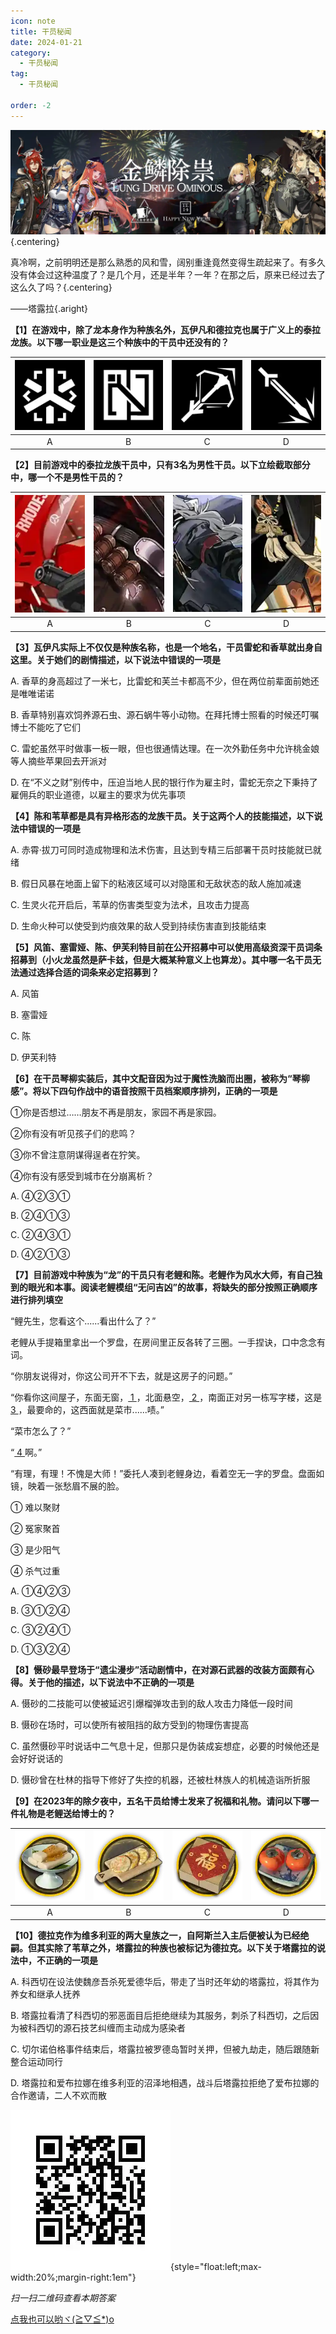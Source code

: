 ```yaml
---
icon: note
title: 干员秘闻
date: 2024-01-21
category:
  - 干员秘闻
tag:
  - 干员秘闻

order: -2
---
```


![](./res/ope_sec/topic.webp) {.centering}

真冷啊，之前明明还是那么熟悉的风和雪，阔别重逢竟然变得生疏起来了。有多久没有体会过这种温度了？是几个月，还是半年？一年？在那之后，原来已经过去了这么久了吗？{.centering}

——塔露拉{.aright}

<!-- more -->

**【1】在游戏中，除了龙本身作为种族名外，瓦伊凡和德拉克也属于广义上的泰拉龙族。以下哪一职业是这三个种族中的干员中还没有的？**

| ![](./res/ope_sec/q1_1.webp) | ![](./res/ope_sec/q1_2.webp) | ![](./res/ope_sec/q1_3.webp) | ![](./res/ope_sec/q1_4.webp) |
| :---: | :---: | :---: | :---: |
| A | B | C | D |

**【2】目前游戏中的泰拉龙族干员中，只有3名为男性干员。以下立绘截取部分中，哪一个不是男性干员的？**

| ![](./res/ope_sec/q2_1.webp) | ![](./res/ope_sec/q2_2.webp) | ![](./res/ope_sec/q2_3.webp) | ![](./res/ope_sec/q2_4.webp) |
| :---: | :---: | :---: | :---: |
| A | B | C | D |

**【3】瓦伊凡实际上不仅仅是种族名称，也是一个地名，干员雷蛇和香草就出身自这里。关于她们的剧情描述，以下说法中错误的一项是**

A. 香草的身高超过了一米七，比雷蛇和芙兰卡都高不少，但在两位前辈面前她还是唯唯诺诺

B. 香草特别喜欢饲养源石虫、源石蜗牛等小动物。在拜托博士照看的时候还叮嘱博士不能吃了它们

C. 雷蛇虽然平时做事一板一眼，但也很通情达理。在一次外勤任务中允许桃金娘等人摘些苹果回去开派对

D. 在“不义之财”别传中，压迫当地人民的银行作为雇主时，雷蛇无奈之下秉持了雇佣兵的职业道德，以雇主的要求为优先事项

**【4】陈和苇草都是具有异格形态的龙族干员。关于这两个人的技能描述，以下说法中错误的一项是**

A. 赤霄·拔刀可同时造成物理和法术伤害，且达到专精三后部署干员时技能就已就绪

B. 假日风暴在地面上留下的粘液区域可以对隐匿和无敌状态的敌人施加减速

C. 生灵火花开启后，苇草的伤害类型变为法术，且攻击力提高

D. 生命火种可以使受到灼痕效果的敌人受到持续伤害直到技能结束

**【5】风笛、塞雷娅、陈、伊芙利特目前在公开招募中可以使用高级资深干员词条招募到（小火龙虽然是萨卡兹，但是大概某种意义上也算龙）。其中哪一名干员无法通过选择合适的词条来必定招募到？**

A. 风笛

B. 塞雷娅

C. 陈

D. 伊芙利特

**【6】在干员琴柳实装后，其中文配音因为过于魔性洗脑而出圈，被称为“琴柳感”。将以下四句作战中的语音按照干员档案顺序排列，正确的一项是**

①你是否想过……朋友不再是朋友，家园不再是家园。

②你有没有听见孩子们的悲鸣？

③你不曾注意阴谋得逞者在狞笑。

④你有没有感受到城市在分崩离析？

A. ④②③①

B. ②④①③

C. ②④③①

D. ④②①③

**【7】目前游戏中种族为“龙”的干员只有老鲤和陈。老鲤作为风水大师，有自己独到的眼光和本事。阅读老鲤模组“无问吉凶”的故事，将缺失的部分按照正确顺序进行排列填空**

“鲤先生，您看这个......看出什么了？”

老鲤从手提箱里拿出一个罗盘，在房间里正反各转了三圈。一手捏诀，口中念念有词。

“你朋友说得对，你这公司开不下去，就是这房子的问题。”

“你看你这间屋子，东面无窗，<u>    1    </u>，北面悬空，<u>    2    </u>，南面正对另一栋写字楼，这是<u>    3    </u>，最要命的，这西面就是菜市......啧。”

“菜市怎么了？”

“<u>    4    </u>啊。”

“有理，有理！不愧是大师！”委托人凑到老鲤身边，看着空无一字的罗盘。盘面如镜，映着一张愁眉不展的脸。

① 难以聚财

② 冤家聚首

③ 是少阳气

④ 杀气过重

A. ①④②③

B. ③①②④

C. ③②④①

D. ①③②④

**【8】慑砂最早登场于“遗尘漫步”活动剧情中，在对源石武器的改装方面颇有心得。关于他的描述，以下说法中不正确的一项是**

A. 慑砂的二技能可以使被延迟引爆榴弹攻击到的敌人攻击力降低一段时间

B. 慑砂在场时，可以使所有被阻挡的敌方受到的物理伤害提高

C. 虽然慑砂平时说话中二气息十足，但那只是伪装成妄想症，必要的时候他还是会好好说话的

D. 慑砂曾在杜林的指导下修好了失控的机器，还被杜林族人的机械造诣所折服

**【9】在2023年的除夕夜中，五名干员给博士发来了祝福和礼物。请问以下哪一件礼物是老鲤送给博士的？**

| ![](./res/ope_sec/q9_1.webp) | ![](./res/ope_sec/q9_2.webp) | ![](./res/ope_sec/q9_3.webp) | ![](./res/ope_sec/q9_4.webp) |
| :---: | :---: | :---: | :---: |
| A | B | C | D |

**【10】德拉克作为维多利亚的两大皇族之一，自阿斯兰入主后便被认为已经绝嗣。但其实除了苇草之外，塔露拉的种族也被标记为德拉克。以下关于塔露拉的说法中，不正确的一项是**

A. 科西切在设法使魏彦吾杀死爱德华后，带走了当时还年幼的塔露拉，将其作为养女和继承人抚养

B. 塔露拉看清了科西切的邪恶面目后拒绝继续为其服务，刺杀了科西切，之后因为被科西切的源石技艺纠缠而主动成为感染者

C. 切尔诺伯格事件结束后，塔露拉被罗德岛暂时关押，但被九劫走，随后跟随新整合运动同行

D. 塔露拉和爱布拉娜在维多利亚的沼泽地相遇，战斗后塔露拉拒绝了爱布拉娜的合作邀请，二人不欢而散

![](./res/ope_sec/answer.webp){style="float:left;max-width:20%;margin-right:1em"}

*扫一扫二维码查看本期答案*

[点我也可以哟ヾ(≧▽≦*)o](https://www.wjx.cn/vm/hQbgckz.aspx)<eod />

<FakeAds />